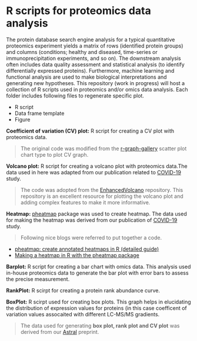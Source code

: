 # R scripts for proteomics data analysis
The protein database search engine analysis for a typical quantitative proteomics experiment yields a matrix of rows (identified protein groups) and columns (conditions; healthy and diseased, time-series or immunoprecipitation experiments, and so on). The downstream analysis often includes data quality assessment and statistical analysis (to identify differentially expressed proteins). Furthermore, machine learning and functional analysis are used to make biological interpretations and generating new hypotheses.
This repository (work in progress) will host a collection of R scripts used in proteomics and/or omics data analysis. Each folder includes following files to regenerate specific plot.
- R script
- Data frame template
- Figure

**Coefficient of variation (CV) plot:** R script for creating a CV plot with proteomics data.
> The original code was modified from the [r-graph-gallery](https://r-graph-gallery.com/web-scatterplot-and-ggrepel.html) scatter plot chart type to plot CV graph.

**Volcano plot:** R script for creating a volcano plot with proteomics data.The data used in here was adapted from our publication related to [COVID-19](https://www.ncbi.nlm.nih.gov/pmc/articles/PMC10092762/) study.
> The code was adopted from the [EnhancedVolcano](https://github.com/kevinblighe/EnhancedVolcano) repository. This repository is an excellent resource for plotting the volcano plot and adding complex features to make it more informative.

**Heatmap:** [pheatmap](https://r-charts.com/correlation/pheatmap/) package was used to create heatmap. The data used for making the heatmap was derived from our publication of [COVID-19](https://www.ncbi.nlm.nih.gov/pmc/articles/PMC10092762/) study.
> Following nice blogs were referred to put together a code.
- [pheatmap: create annotated heatmaps in R (detailed guide)](https://www.reneshbedre.com/blog/heatmap-with-pheatmap-package-r.html#add-annotations)
- [Making a heatmap in R with the pheatmap package](https://davetang.org/muse/2018/05/15/making-a-heatmap-in-r-with-the-pheatmap-package/)

**Barplot:** R script for creating a bar chart with omics data. This analysis used in-house proteomics data to generate the bar plot with error bars to assess the precise measurement.

**RankPlot:** R scirpt for creating a protein rank abundance curve. 

**BoxPlot:** R scirpt used for creating box plots. This graph helps in elucidating the distribution of expression values for proteins (in this case coefficent of variation values assocaited with different LC-MS/MS gradients.

> The data used for generating **box plot, rank plot and CV plot** was derived from our [Astral](https://www.biorxiv.org/content/10.1101/2024.04.26.591396v1.full) preprint. 
